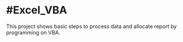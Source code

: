 #Excel_VBA
===
This project shows basic steps to process data and allocate report by programming on VBA. 

